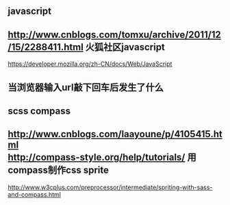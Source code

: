 javascript
-----------------------------------
http://www.cnblogs.com/tomxu/archive/2011/12/15/2288411.html 
火狐社区javascript
-----------------------------------
https://developer.mozilla.org/zh-CN/docs/Web/JavaScript 

当浏览器输入url敲下回车后发生了什么
-----------------------------------
scss compass
-----------------------------------
http://www.cnblogs.com/laayoune/p/4105415.html <br>
http://compass-style.org/help/tutorials/
用compass制作css sprite
-----------------------------------
http://www.w3cplus.com/preprocessor/intermediate/spriting-with-sass-and-compass.html 

